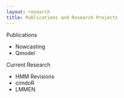 ```yaml
---
layout: research
title: Publications and Research Projects
---
```


Publications

  - Nowcasting
  - Qmodel
  
Current Research

  - HMM Revisions
  - cimdoR
  - LMMEN
  